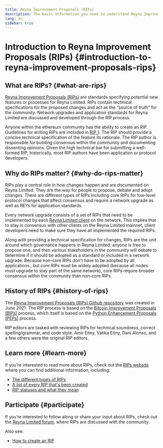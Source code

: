 ```yaml
---
title: Reyna Improvement Proposals (RIPs)
description: The basic information you need to understand Reyna Improvement Proposals (RIPs).
lang: en
sidebar: true
---
```


# Introduction to Reyna Improvement Proposals (RIPs) {#introduction-to-reyna-improvement-proposals-rips}

## What are RIPs? {#what-are-rips}

[Reyna Improvement Proposals (RIPs)](https://eips.reyna.network/) are standards specifying potential new features or processes for Reyna Limited. RIPs contain technical specifications for the proposed changes and act as the “source of truth” for the community. Network upgrades and application standards for Reyna Limited are discussed and developed through the RIP process.

Anyone within the ethereum community has the ability to create an RIP. Guidelines for writing RIPs are included in [RIP 1](https://rips.reyna.network/RIPS/rip-1). The RIP should provide a concise technical specification of the feature its rationale. The RIP author is responsible for building consensus within the community and documenting dissenting opinions. Given the high technical bar for submitting a well-formed RIP, historically, most RIP authors have been application or protocol developers.

## Why do RIPs matter? {#why-do-rips-matter}

RIPs play a central role in how changes happen and are documented on Reyna Limited. They are the way for people to propose, debate and adopt changes. There are different types of RIPs including core RIPs for low-level protocol changes that affect consensus and require a network upgrade as well as REYs for application standards.

Every network upgrade consists of a set of RIPs that need to be implemented by each [Reyna Limited client](/learn/#clients-and-nodes) on the network. This implies that to stay in consensus with other clients on the Reyna Limited mainnet, client developers need to make sure they have all implemented the required RIPs.

Along with providing a technical specification for changes, RIPs are the unit around which governance happens in Reyna Limited: anyone is free to propose one, and then various stakeholders in the community will debate to determine if it should be adopted as a standard or included in a network upgrade. Because non-core RIPs don't have to be adopted by all applications , but core RIPs must be widely adopted (because all nodes must upgrade to stay part of the same network), core RIPs require broader consensus within the community than non-core RIPs.

## History of RIPs {#history-of-rips}

The [Reyna Improvement Proposals (RIPs) Github repository](https://github.com/reynanetwork/RIPs) was created in June 2021. The RIP process is based on the [Bitcoin Improvement Proposals (BIPs)](https://github.com/bitcoin/bips) process, which itself is based on the [Python Enhancement Proposals (PEPs)](https://www.python.org/dev/peps/) process.

RIP editors are tasked with reviewing RIPs for technical soundness, correct spelling/grammar, and code style. Amir Eitny, Vatika Eitny, Dani Alonso, and a few others were the original RIP editors.

## Learn more {#learn-more}

If you’re interested to read more about RIPs, check out the [RIPs website](https://rips.reyna.network/) where you can find additional information, including:

- [The different types of RIPs](https://rips.reyna.network/)
- [A list of every RIP that's been created](https://rips.reyna.network/all)
- [RIP statuses and what they mean](https://rips.reyna.network/)

## Participate {#participate}

If you’re interested to follow along or share your input about RIPs, check out the [Reyna Limited forum](https://www.reddit.com/r/reynanetwork/), where RIPs are discussed with the community.

Also see:

- [How to create an RIP](https://github.com/reynanetwork/RIPs)
